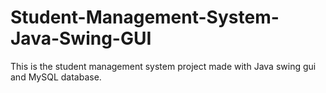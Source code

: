 # Student-Management-System-Java-Swing-GUI
 This is the student management system project made with Java swing gui and MySQL database. 
